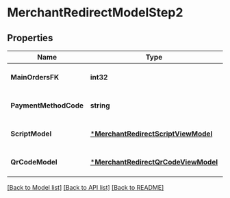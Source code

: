 # MerchantRedirectModelStep2

## Properties
Name | Type | Description | Notes
------------ | ------------- | ------------- | -------------
**MainOrdersFK** | **int32** |  | [optional] [default to null]
**PaymentMethodCode** | **string** |  | [optional] [default to null]
**ScriptModel** | [***MerchantRedirectScriptViewModel**](MerchantRedirectScriptViewModel.md) |  | [optional] [default to null]
**QrCodeModel** | [***MerchantRedirectQrCodeViewModel**](MerchantRedirectQRCodeViewModel.md) |  | [optional] [default to null]

[[Back to Model list]](../README.md#documentation-for-models) [[Back to API list]](../README.md#documentation-for-api-endpoints) [[Back to README]](../README.md)


